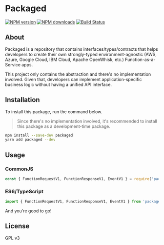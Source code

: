 # Packaged

[![NPM version][npm-image]](https://npmjs.org/package/packaged)
[![NPM downloads][downloads-image]](https://npmjs.org/package/packaged)
[![Build Status][github-actions-publish-npm-package]](https://github.com/DManavi/packaged/actions/workflows/publish_npm_package.yml)

## About

Packaged is a repository that contains interfaces/types/contracts that helps developers to create their own strongly-typed environment-agnostic (AWS, Azure, Google Cloud, IBM Cloud, Apache OpenWhisk, etc.) Function-as-a-Service apps.

This project only contains the abstraction and there's no implementation involved. Given that, developers can implement application-specific business logic without having a unified API interface.

## Installation

To install this package, run the command below.

> Since there's no implementation involved, it's recommended to install this package as a development-time package.

```sh
npm install --save-dev packaged
yarn add packaged --dev
```

## Usage

### CommonJS

```js
const { FunctionRequestV1, FunctionResponseV1, EventV1 } = require('packaged');
```

### ES6/TypeScript

```js
import { FunctionRequestV1, FunctionResponseV1, EventV1 } from 'packaged';
```

And you're good to go!

## License

GPL v3

[npm-image]: https://img.shields.io/npm/v/packaged
[npm-url]: https://npmjs.org/package/packaged
[github-actions-publish-npm-package]: https://github.com/DManavi/packaged/actions/workflows/publish_npm_package.yml/badge.svg
[downloads-image]: https://img.shields.io/npm/dw/packaged
[downloads-url]: https://npmjs.org/package/packaged

